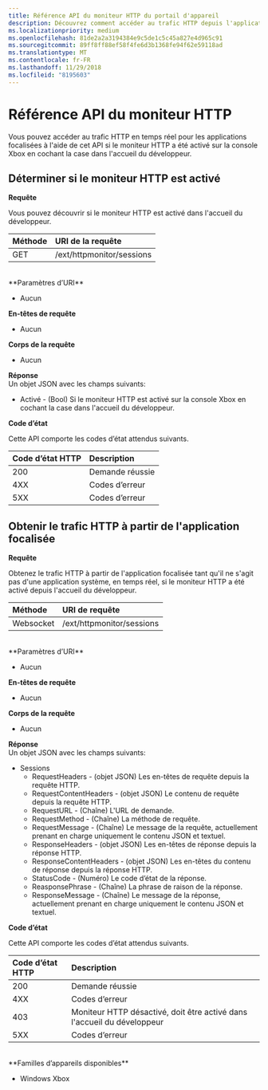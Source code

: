 ```yaml
---
title: Référence API du moniteur HTTP du portail d'appareil
description: Découvrez comment accéder au trafic HTTP depuis l'application focalisée sur une Xbox.
ms.localizationpriority: medium
ms.openlocfilehash: 81de2a2a3194384e9c5de1c5c45a827e4d965c91
ms.sourcegitcommit: 89ff8ff88ef58f4fe6d3b1368fe94f62e59118ad
ms.translationtype: MT
ms.contentlocale: fr-FR
ms.lasthandoff: 11/29/2018
ms.locfileid: "8195603"
---
```

# <a name="http-monitor-api-reference"></a>Référence API du moniteur HTTP   
Vous pouvez accéder au trafic HTTP en temps réel pour les applications focalisées à l'aide de cet API si le moniteur HTTP a été activé sur la console Xbox en cochant la case dans l'accueil du développeur.

## <a name="get-if-the-http-monitor-is-enabled"></a>Déterminer si le moniteur HTTP est activé

**Requête**

Vous pouvez découvrir si le moniteur HTTP est activé dans l'accueil du développeur.

Méthode      | URI de la requête
:------     | :-----
GET | /ext/httpmonitor/sessions
<br />
**Paramètres d’URI**

- Aucun

**En-têtes de requête**

- Aucun

**Corps de la requête**

- Aucun

**Réponse**   
Un objet JSON avec les champs suivants:

* Activé - (Bool) Si le moniteur HTTP est activé sur la console Xbox en cochant la case dans l'accueil du développeur.

**Code d’état**

Cette API comporte les codes d’état attendus suivants.

Code d’état HTTP      | Description
:------     | :-----
200 | Demande réussie
4XX | Codes d’erreur
5XX | Codes d’erreur

## <a name="get-http-traffic-from-the-focused-app"></a>Obtenir le trafic HTTP à partir de l'application focalisée
**Requête**

Obtenez le trafic HTTP à partir de l'application focalisée tant qu'il ne s'agit pas d'une application système, en temps réel, si le moniteur HTTP a été activé depuis l'accueil du développeur.

Méthode      | URI de requête
:------     | :-----
Websocket | /ext/httpmonitor/sessions
<br />
**Paramètres d’URI**

- Aucun

**En-têtes de requête**

- Aucun

**Corps de la requête**

- Aucun

**Réponse**   
Un objet JSON avec les champs suivants:

* Sessions
    * RequestHeaders - (objet JSON) Les en-têtes de requête depuis la requête HTTP.
    * RequestContentHeaders - (objet JSON) Le contenu de requête depuis la requête HTTP.
    * RequestURL - (Chaîne) L'URL de demande.
    * RequestMethod - (Chaîne) La méthode de requête.
    * RequestMessage - (Chaîne) Le message de la requête, actuellement prenant en charge uniquement le contenu JSON et textuel.
    * ResponseHeaders - (objet JSON) Les en-têtes de réponse depuis la réponse HTTP.
    * ResponseContentHeaders - (objet JSON) Les en-têtes du contenu de réponse depuis la réponse HTTP.
    * StatusCode - (Numéro) Le code d’état de la réponse.
    * ReasponsePhrase - (Chaîne) La phrase de raison de la réponse.
    * ResponseMessage - (Chaîne) Le message de la réponse, actuellement prenant en charge uniquement le contenu JSON et textuel.

**Code d’état**

Cette API comporte les codes d’état attendus suivants.

Code d’état HTTP      | Description
:------     | :-----
200 | Demande réussie
4XX | Codes d’erreur
403 | Moniteur HTTP désactivé, doit être activé dans l'accueil du développeur
5XX | Codes d’erreur

<br />
**Familles d’appareils disponibles**

* Windows Xbox